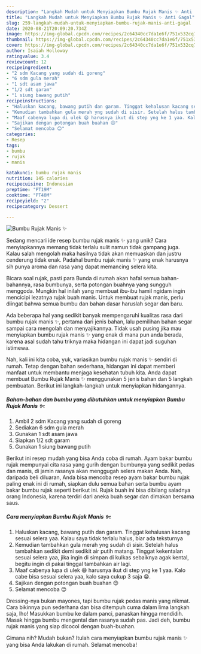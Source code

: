 ```yaml
---
description: "Langkah Mudah untuk Menyiapkan Bumbu Rujak Manis ✨ Anti Gagal"
title: "Langkah Mudah untuk Menyiapkan Bumbu Rujak Manis ✨ Anti Gagal"
slug: 259-langkah-mudah-untuk-menyiapkan-bumbu-rujak-manis-anti-gagal
date: 2020-08-21T20:09:20.734Z
image: https://img-global.cpcdn.com/recipes/2c64340cc7da1e6f/751x532cq70/bumbu-rujak-manis-✨-foto-resep-utama.jpg
thumbnail: https://img-global.cpcdn.com/recipes/2c64340cc7da1e6f/751x532cq70/bumbu-rujak-manis-✨-foto-resep-utama.jpg
cover: https://img-global.cpcdn.com/recipes/2c64340cc7da1e6f/751x532cq70/bumbu-rujak-manis-✨-foto-resep-utama.jpg
author: Isaiah Holloway
ratingvalue: 3.4
reviewcount: 12
recipeingredient:
- "2 sdm Kacang yang sudah di goreng"
- "6 sdm gula merah"
- "1 sdt asam jawa"
- "1/2 sdt garam"
- "1 siung bawang putih"
recipeinstructions:
- "Haluskan kacang, bawang putih dan garam. Tinggat kehalusan kacang sesuai selera yaa. Kalau saya tidak terlalu halus, biar ada teksturnya"
- "Kemudian tambahkan gula merah yng sudah di sisir. Setelah halus tambahkan sedikit demi sedikit air putih matang. Tinggat kekentalan sesuai selera yaa, jika ingin di simpan di kulkas sebaiknya agak kental, begitu ingin di pakai tinggal tambahkan air lagi."
- "Maaf cabenya lupa di ulek 😄 harusnya ikut di step yng ke 1 yaa. Kalo cabe bisa sesuai selera yaa, kalo saya cukup 3 saja 😁."
- "Sajikan dengan potongan buah buahan 😊"
- "Selamat mencoba 😊"
categories:
- Resep
tags:
- bumbu
- rujak
- manis

katakunci: bumbu rujak manis 
nutrition: 145 calories
recipecuisine: Indonesian
preptime: "PT19M"
cooktime: "PT40M"
recipeyield: "2"
recipecategory: Dessert

---
```



![Bumbu Rujak Manis ✨](https://img-global.cpcdn.com/recipes/2c64340cc7da1e6f/751x532cq70/bumbu-rujak-manis-✨-foto-resep-utama.jpg)

Sedang mencari ide resep bumbu rujak manis ✨ yang unik? Cara menyiapkannya memang tidak terlalu sulit namun tidak gampang juga. Kalau salah mengolah maka hasilnya tidak akan memuaskan dan justru cenderung tidak enak. Padahal bumbu rujak manis ✨ yang enak harusnya sih punya aroma dan rasa yang dapat memancing selera kita.

Bicara soal rujak, pasti para Bunda di rumah akan hafal semua bahan-bahannya, rasa bumbunya, serta potongan buahnya yang sungguh menggoda. Mungkin hal inilah yang membuat ibu-ibu hamil ngidam ingin mencicipi lezatnya rujak buah manis. Untuk membuat rujak manis, perlu diingat bahwa semua bumbu dan bahan dasar haruslah segar dan baru.

Ada beberapa hal yang sedikit banyak mempengaruhi kualitas rasa dari bumbu rujak manis ✨, pertama dari jenis bahan, lalu pemilihan bahan segar sampai cara mengolah dan menyajikannya. Tidak usah pusing jika mau menyiapkan bumbu rujak manis ✨ yang enak di mana pun anda berada, karena asal sudah tahu triknya maka hidangan ini dapat jadi suguhan istimewa.


Nah, kali ini kita coba, yuk, variasikan bumbu rujak manis ✨ sendiri di rumah. Tetap dengan bahan sederhana, hidangan ini dapat memberi manfaat untuk membantu menjaga kesehatan tubuh kita. Anda dapat membuat Bumbu Rujak Manis ✨ menggunakan 5 jenis bahan dan 5 langkah pembuatan. Berikut ini langkah-langkah untuk menyiapkan hidangannya.

<!--inarticleads1-->

##### Bahan-bahan dan bumbu yang dibutuhkan untuk menyiapkan Bumbu Rujak Manis ✨:

1. Ambil 2 sdm Kacang yang sudah di goreng
1. Sediakan 6 sdm gula merah
1. Gunakan 1 sdt asam jawa
1. Siapkan 1/2 sdt garam
1. Gunakan 1 siung bawang putih


Berikut ini resep mudah yang bisa Anda coba di rumah. Ayam bakar bumbu rujak mempunyai cita rasa yang gurih dengan bumbunya yang sedikit pedas dan manis, di jamin rasanya akan menggugah selera makan Anda. Nah, daripada beli diluaran, Anda bisa mencoba resep ayam bakar bumbu rujak paling enak ini di rumah, siapkan dulu semua bahan serta bumbu ayam bakar bumbu rujak seperti berikut ini. Rujak buah ini bisa dibilang saladnya orang Indonesia, karena terdiri dari aneka buah segar dan dimakan bersama saus. 

<!--inarticleads2-->

##### Cara menyiapkan Bumbu Rujak Manis ✨:

1. Haluskan kacang, bawang putih dan garam. Tinggat kehalusan kacang sesuai selera yaa. Kalau saya tidak terlalu halus, biar ada teksturnya
1. Kemudian tambahkan gula merah yng sudah di sisir. Setelah halus tambahkan sedikit demi sedikit air putih matang. Tinggat kekentalan sesuai selera yaa, jika ingin di simpan di kulkas sebaiknya agak kental, begitu ingin di pakai tinggal tambahkan air lagi.
1. Maaf cabenya lupa di ulek 😄 harusnya ikut di step yng ke 1 yaa. Kalo cabe bisa sesuai selera yaa, kalo saya cukup 3 saja 😁.
1. Sajikan dengan potongan buah buahan 😊
1. Selamat mencoba 😊


Dressing-nya bukan mayones, tapi bumbu rujak pedas manis yang nikmat. Cara bikinnya pun sederhana dan bisa ditempuh cuma dalam lima langkah saja, lho! Masukkan bumbu ke dalam panci, panaskan hingga mendidih. Masak hingga bumbu mengental dan rasanya sudah pas. Jadi deh, bumbu rujak manis yang siap dicocol dengan buah-buahan. 

Gimana nih? Mudah bukan? Itulah cara menyiapkan bumbu rujak manis ✨ yang bisa Anda lakukan di rumah. Selamat mencoba!
